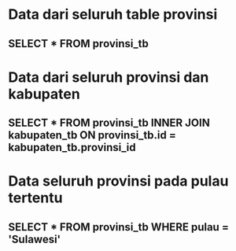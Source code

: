 #   Data dari seluruh table provinsi
##  SELECT * FROM provinsi_tb

#   Data dari seluruh provinsi dan kabupaten
##  SELECT * FROM provinsi_tb INNER JOIN kabupaten_tb ON provinsi_tb.id = kabupaten_tb.provinsi_id

#   Data seluruh provinsi pada pulau tertentu
##  SELECT * FROM provinsi_tb WHERE pulau = 'Sulawesi'